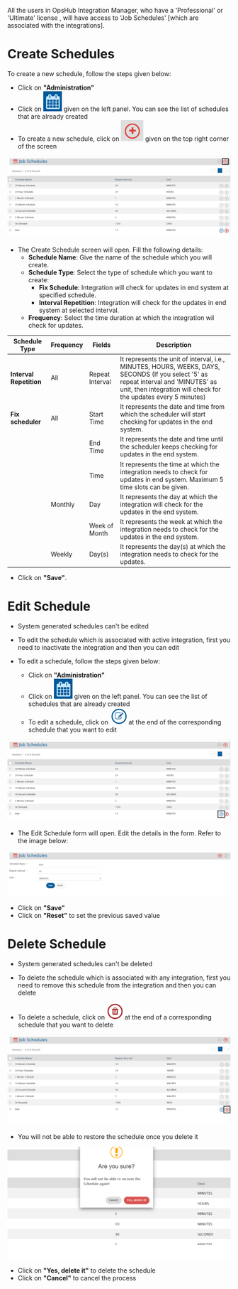 All the users in OpsHub Integration Manager, who have a 'Professional' or 'Ultimate' license , will have access to 'Job Schedules' [which are associated with the integrations].

# Create Schedules

To create a new schedule, follow the steps given below:
* Click on **"Administration"**
* Click on ![Custom Scheduler](../../assets/Custom_Scheduler.png) given on the left panel. You can see the list of schedules that are already created
* To create a new schedule, click on ![Plus](../../assets/Plus.png) given on the top right corner of the screen

![Custom Scheduler Create](../../assets/Custom_Scheduler_Create.png)

* The Create Schedule screen will open. Fill the following details:
  * **Schedule Name**: Give the name of the schedule which you will create.
  * **Schedule Type**: Select the type of schedule which you want to create:
    * **Fix Schedule**: Integration will check for updates in end system at specified schedule.
    * **Interval Repetition**: Integration will check for the updates in end system at selected interval.
  * **Frequency**: Select the time duration at which the integration wil check for updates.

| **Schedule Type**     | **Frequency** | **Fields**           | **Description**                                                                                                                                               |
|-----------------------|---------------|-----------------------|---------------------------------------------------------------------------------------------------------------------------------------------------------------|
| **Interval Repetition** | All           | Repeat Interval       | It represents the unit of interval, i.e., MINUTES, HOURS, WEEKS, DAYS, SECONDS (If you select '5' as repeat interval and 'MINUTES' as unit, then integration will check for the updates every 5 minutes) |
| **Fix scheduler**      | All           | Start Time            | It represents the date and time from which the scheduler will start checking for updates in the end system.                                                  |
|                       |               | End Time              | It represents the date and time until the scheduler keeps checking for updates in the end system.                                                            |
|                       |               | Time                  | It represents the time at which the integration needs to check for updates in end system. Maximum 5 time slots can be given.                                |
|                       | Monthly        | Day                   | It represents the day at which the integration will check for the updates in the end system.                                                                 |
|                       |               | Week of Month         | It represents the week at which the integration needs to check for the updates in the end system.                                                            |
|                       | Weekly         | Day(s)                | It represents the day(s) at which the integration needs to check for the updates.                                                                            |

* Click on **"Save"**.

# Edit Schedule

* System generated schedules can't be edited
* To edit the schedule which is associated with active integration, first you need to inactivate the integration and then you can edit

* To edit a schedule, follow the steps given below:
  * Click on **"Administration"**
  * Click on ![Custom Scheduler](../../assets/Custom_Scheduler.png) given on the left panel. You can see the list of schedules that are already created
  * To edit a schedule, click on ![Edit Icon](../../assets/Custom_Scheduler_EditIcon.png) at the end of the corresponding schedule that you want to edit

![Custom Scheduler Edit](../../assets/Custom_Scheduler_Edit.png)

* The Edit Schedule form will open. Edit the details in the form. Refer to the image below:

![Custom Scheduler Form](../../assets/Custom_Scheduler_Form.png)

* Click on **"Save"**
* Click on **"Reset"** to set the previous saved value

# Delete Schedule

* System generated schedules can't be deleted
* To delete the schedule which is associated with any integration, first you need to remove this schedule from the integration and then you can delete 

* To delete a schedule, click on ![Delete Icon](../../assets/Custom_Scheduler_DeleteIcon.png) at the end of a corresponding schedule that you want to delete

![Custom Scheduler Delete](../../assets/Custom_Scheduler_Delete.png)

* You will not be able to restore the schedule once you delete it

![Custom Scheduler Delete Popup](../../assets/Custom_Scheduler_DeletePopup.png)

* Click on **"Yes, delete it"** to delete the schedule
* Click on **"Cancel"** to cancel the process
